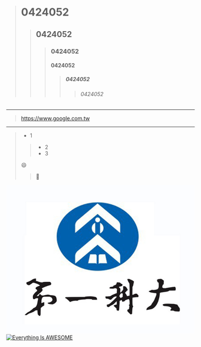 ># 0424052
>>## 0424052
>>>### 0424052
>>>#### 0424052
>>>>##### 0424052
>>>>>###### 0424052
---
><https://www.google.com.tw>
___
>+ 1
>>+ 2
>>+ 3
>>>
>:smile:
>>:date:
>>>
![](logo1.jpg)
[![Everything Is AWESOME](https://img.youtube.com/vi/StTqXEQ2l-Y/0.jpg)](https://www.youtube.com/watch?v=T4SimnaiktU")
